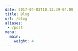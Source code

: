 ```yaml
---
date: 2017-04-03T10:13:39-04:00
title: Blog
url: /blog
aliases:
 - /post
menu:
  main:
    weight: 4
---
```

